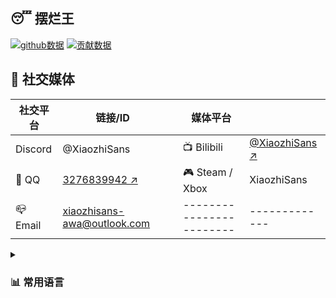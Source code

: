 😴 摆烂王
---
[![github数据](https://github-readme-stats.vercel.app/api?username=XiaozhiSans&show_icons=true&theme=dark&locale=cn)](#)	[![贡献数据](https://streak-stats.demolab.com/?user=XiaozhiSans&theme=dark&locale=zh)](#)

💬 社交媒体
---
|	社交平台		|	链接/ID												|							| 	媒体平台					| 															 |
| ------------ | ------------------------------------------------------ | --------------------------- | ----------------------- | -------------------------------------------------------- |
| Discord		| 		@XiaozhiSans									|								| 📺 Bilibili			| [@XiaozhiSans ↗️](https://space.bilibili.com/1988506301) |
| 🐧 QQ			| [3276839942 ↗️](https://qm.qq.com/cgi-bin/qm/qr?k=KKfdiq4HiNSB5qO5kMM2g6MJ5deWrh_u) |	| 🎮 Steam / Xbox		| XiaozhiSans |
| 📪 Email		|	[xiaozhisans-awa@outlook.com](mailto:xiaozhisans-awa@outlook.com)				|	|------------------------|-------------|


<details><summary><h3>📊 常用语言</h3></summary>

[![常用语言](https://github-readme-stats.vercel.app/api/top-langs?username=XiaozhiSans&theme=dark&langs_count=5&locale=cn)](#)
</details>
